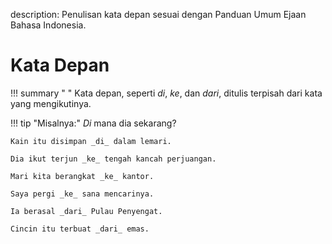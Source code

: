 description: Penulisan kata depan sesuai dengan Panduan Umum Ejaan Bahasa Indonesia.

# Kata Depan

!!! summary " "
    Kata depan, seperti _di_, _ke_, dan _dari_, ditulis terpisah dari kata yang mengikutinya.

!!! tip "Misalnya:"
    _Di_ mana dia sekarang?

    Kain itu disimpan _di_ dalam lemari.

    Dia ikut terjun _ke_ tengah kancah perjuangan.

    Mari kita berangkat _ke_ kantor.

    Saya pergi _ke_ sana mencarinya.

    Ia berasal _dari_ Pulau Penyengat.

    Cincin itu terbuat _dari_ emas.


